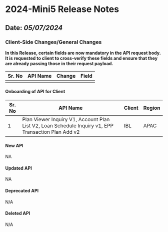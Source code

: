 # 2024-Mini5 Release Notes

## Date: *05/07/2024*

### Client-Side Changes/General Changes


**In this Release, certain fields are now mandatory in the API request body.
It is requested to client to cross-verify these fields and ensure that they are already passing those in their request payload.**

| **Sr. No** | **API Name**                    | **Change**                                                | **Field**                              |
|------------|---------------------------------|-----------------------------------------------------------|----------------------------------------|
|            |                                 |                                                           |                                        |

#### Onboarding of API for Client

| **Sr. No** | **API Name**                    | **Client**                                                | **Region**                             |
|------------|---------------------------------|-----------------------------------------------------------|----------------------------------------|
|      1     |   Plan Viewer Inquiry V1, Account Plan List V2, Loan Schedule Inquiry v1, EPP Transaction Plan Add v2        |                     IBL                                      |      APAC                                  |


#### New API

NA

#### Updated API

NA


#### Deprecated API

N/A

#### Deleted API

N/A
